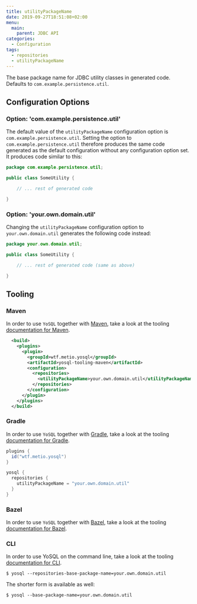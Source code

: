 ```yaml
---
title: utilityPackageName
date: 2019-09-27T18:51:08+02:00
menu:
  main:
    parent: JDBC API
categories:
  - Configuration
tags:
  - repositories
  - utilityPackageName
---
```


The base package name for JDBC utility classes in generated code. Defaults to `com.example.persistence.util`.

## Configuration Options

### Option: 'com.example.persistence.util'

The default value of the `utilityPackageName` configuration option is `com.example.persistence.util`. Setting the option to `com.example.persistence.util` therefore produces the same code generated as the default configuration without any configuration option set. It produces code similar to this:

```java
package com.example.persistence.util;

public class SomeUtility {

    // ... rest of generated code

}
```

### Option: 'your.own.domain.util'

Changing the `utilityPackageName` configuration option to `your.own.domain.util` generates the following code instead:

```java
package your.own.domain.util;

public class SomeUtility {

    // ... rest of generated code (same as above)

}
```

## Tooling

### Maven

In order to use `YoSQL` together with [Maven](https://maven.apache.org/), take a look at the tooling [documentation
for Maven](../../tooling/maven).

```xml
  <build>
    <plugins>
      <plugin>
        <groupId>wtf.metio.yosql</groupId>
        <artifactId>yosql-tooling-maven</artifactId>
        <configuration>
          <repositories>
            <utilityPackageName>your.own.domain.util</utilityPackageName>
          </repositories>
        </configuration>
      </plugin>
    </plugins>
  </build>
```

### Gradle

In order to use `YoSQL` together with [Gradle](https://gradle.org/), take a look at the tooling [documentation for Gradle](../../tooling/gradle).

```groovy
plugins {
  id("wtf.metio.yosql")
}

yosql {
  repositories {
    utilityPackageName = "your.own.domain.util"
  }
}
```

### Bazel

In order to use `YoSQL` together with [Bazel](https://bazel.build/), take a look at the tooling [documentation for
Bazel](../../tooling/bazel).

### CLI

In order to use YoSQL on the command line, take a look at the tooling [documentation for CLI](../../tooling/cli).

```shell
$ yosql --repositories-base-package-name=your.own.domain.util
```

The shorter form is available as well:

```shell
$ yosql --base-package-name=your.own.domain.util
```
